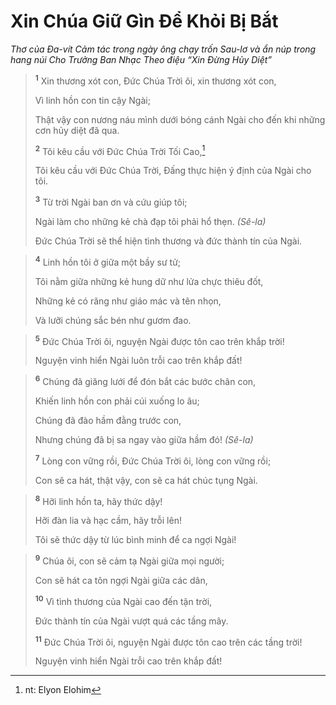 # Xin Chúa Giữ Gìn Ðể Khỏi Bị Bắt
*Thơ của Ða-vít Cảm tác trong ngày ông chạy trốn Sau-lơ và ẩn núp trong hang núi Cho Trưởng Ban Nhạc Theo điệu “Xin Ðừng Hủy Diệt”*

> <sup><b>1</b></sup> Xin thương xót con, Ðức Chúa Trời ôi, xin thương xót con,
> 
> Vì linh hồn con tin cậy Ngài;
> 
> Thật vậy con nương náu mình dưới bóng cánh Ngài cho đến khi những cơn hủy diệt đã qua.
> 
> <sup><b>2</b></sup> Tôi kêu cầu với Ðức Chúa Trời Tối Cao,[^1-5c33ebaf-2d62-4783-b337-5f3f3f462451]
> 
> Tôi kêu cầu với Ðức Chúa Trời, Ðấng thực hiện ý định của Ngài cho tôi.
> 
> <sup><b>3</b></sup> Từ trời Ngài ban ơn và cứu giúp tôi;
> 
> Ngài làm cho những kẻ chà đạp tôi phải hổ thẹn. *(Sê-la)*
> 
> Ðức Chúa Trời sẽ thể hiện tình thương và đức thành tín của Ngài.
>


> <sup><b>4</b></sup> Linh hồn tôi ở giữa một bầy sư tử;
> 
> Tôi nằm giữa những kẻ hung dữ như lửa chực thiêu đốt,
> 
> Những kẻ có răng như giáo mác và tên nhọn,
> 
> Và lưỡi chúng sắc bén như gươm đao.
>


> <sup><b>5</b></sup> Ðức Chúa Trời ôi, nguyện Ngài được tôn cao trên khắp trời!
> 
> Nguyện vinh hiển Ngài luôn trỗi cao trên khắp đất!
>


> <sup><b>6</b></sup> Chúng đã giăng lưới để đón bắt các bước chân con,
> 
> Khiến linh hồn con phải cúi xuống lo âu;
> 
> Chúng đã đào hầm đằng trước con,
> 
> Nhưng chúng đã bị sa ngay vào giữa hầm đó! *(Sê-la)*
> 
> <sup><b>7</b></sup> Lòng con vững rồi, Ðức Chúa Trời ôi, lòng con vững rồi;
> 
> Con sẽ ca hát, thật vậy, con sẽ ca hát chúc tụng Ngài.
>


> <sup><b>8</b></sup> Hỡi linh hồn ta, hãy thức dậy!
> 
> Hỡi đàn lia và hạc cầm, hãy trỗi lên!
> 
> Tôi sẽ thức dậy từ lúc bình minh để ca ngợi Ngài!
>


> <sup><b>9</b></sup> Chúa ôi, con sẽ cảm tạ Ngài giữa mọi người;
> 
> Con sẽ hát ca tôn ngợi Ngài giữa các dân,
> 
> <sup><b>10</b></sup> Vì tình thương của Ngài cao đến tận trời,
> 
> Ðức thành tín của Ngài vượt quá các tầng mây.
> 
> <sup><b>11</b></sup> Ðức Chúa Trời ôi, nguyện Ngài được tôn cao trên các tầng trời!
> 
> Nguyện vinh hiển Ngài trỗi cao trên khắp đất!
>

[^1-5c33ebaf-2d62-4783-b337-5f3f3f462451]: nt: Elyon Elohim